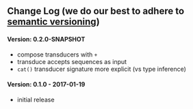 ## Change Log (we do our best to adhere to [semantic versioning](http://semver.org/))


#### Version: 0.2.0-SNAPSHOT
- compose transducers with `+`
- transduce accepts sequences as input
- `cat()` transducer signature more explicit (vs type inference)

#### Version: 0.1.0 - 2017-01-19
- initial release

